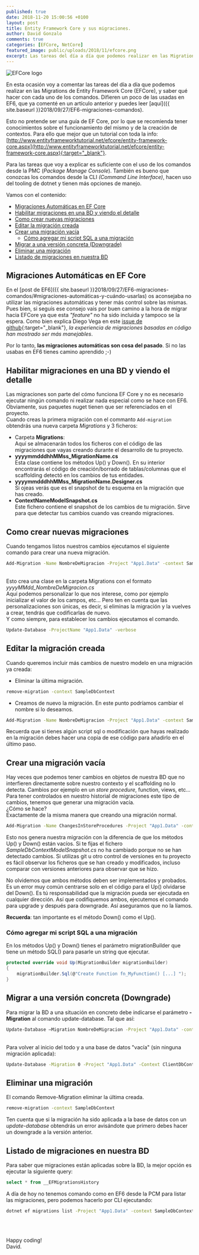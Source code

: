 ```yaml
---
published: true
date: 2018-11-20 15:00:56 +0100
layout: post
title: Entity Framework Core y sus migraciones.
author: David Gonzalo
comments: true
categories: [EFCore, NetCore]
featured_image: public/uploads/2018/11/efcore.png
excerpt: Las tareas del día a día que podemos realizar en las Migrations de Entity Framework Core.
---
```

![EFCore logo]({{site.baseurl}}public/uploads/2018/11/efcore.png)

En esta ocasión voy a comentar las tareas del día a día que podemos realizar en las Migrations de Entity Framework Core (EFCore), y saber qué hacer con cada uno de los comandos.
Difieren un poco de las usadas en EF6, que ya comenté en un artículo anterior y puedes leer [aquí]({{ site.baseurl }}2018/09/27/EF6-migraciones-comandos).
<!--break-->

Esto no pretende ser una guía de EF Core, por lo que se recomienda tener conocimientos sobre el funcionamiento del mismo y de la creación de contextos. Para ello que mejor que un tutorial con toda la info:
[http://www.entityframeworktutorial.net/efcore/entity-framework-core.aspx](http://www.entityframeworktutorial.net/efcore/entity-framework-core.aspx){:target="_blank"}. 

Para las tareas que voy a explicar es suficiente con el uso de los comandos desde la PMC (*Package Manage Console*). También es bueno que conozcas los comandos desde la CLI *(Command Line Interface)*, hacen uso del tooling de dotnet y tienen más opciones de manejo.

Vamos con el contenido:
- [Migraciones Automáticas en EF Core](#migraciones-automáticas-en-ef-core)
- [Habilitar migraciones en una BD y viendo el detalle](#habilitar-migraciones-en-una-bd-y-viendo-el-detalle)
- [Como crear nuevas migraciones](#como-crear-nuevas-migraciones)
- [Editar la migración creada](#editar-la-migración-creada)
- [Crear una migración vacía](#crear-una-migración-vacía)
    - [Cómo agregar mi script SQL a una migración](#cómo-agregar-mi-script-sql-a-una-migración)
- [Migrar a una versión concreta (Downgrade)](#migrar-a-una-versión-concreta-downgrade)
- [Eliminar una migración](#eliminar-una-migración)
- [Listado de migraciones en nuestra BD](#listado-de-migraciones-en-nuestra-bd)


## Migraciones Automáticas en EF Core
En el [post de EF6]({{ site.baseurl }}2018/09/27/EF6-migraciones-comandos/#migraciones-automáticas-y-cuándo-usarlas) os aconsejaba no utilizar las migraciones automáticas y tener más control sobre las mismas. 
Pues bien, si seguís ese consejo vais por buen camino a la hora de migrar hacia EFCore ya que esta *"feature"* no ha sido incluida y tampoco se la espera. Como bien explica Diego Vega en este [issue de github](https://github.com/aspnet/EntityFrameworkCore/issues/6214#issuecomment-239519498){:target="_blank"},  *la experiencia de migraciones basadas en código han mostrado ser más manejables*.

Por lo tanto, **las migraciones automáticas son cosa del pasado**. Si no las usabas en EF6 tienes camino aprendido ;-)

## Habilitar migraciones en una BD y viendo el detalle
Las migraciones son parte del cómo funciona EF Core y no es necesario ejecutar ningún comando ni realizar nada especial como se hace con EF6. Obviamente, sus paquetes nuget tienen que ser referenciados en el proyecto.
<br/>Cuando creas la primera migración con el commanto ```Add-migration``` obtendrás una nueva carpeta *Migrations* y 3 ficheros:
- Carpeta **Migrations**:
<br/>Aquí se almacenarán todos los ficheros con el código de las migraciones que vayas creando durante el desarrollo de tu proyecto.
- **yyyymmdddhhMMss_MigrationName.cs**
<br/> Esta clase contiene los métodos Up() y Down(). En su interior encontrarás el código de creación/borrado de tablas/columnas que el scaffolding detectó en los cambios de tus entidades.
- **yyyymmdddhhMMss_MigrationName.Designer.cs**
<br/> Si ojeas verás que es el snapshot de tu esquema en la migración que has creado.
- **ContextNameModelSnapshot.cs**
<br/> Este fichero contiene el snapshot de los cambios de tu migración. Sirve para que detectar tus cambios cuando vas creando migraciones.


## Como crear nuevas migraciones
Cuando tengamos listos nuestros cambios ejecutamos el siguiente comando para crear una nueva migración.
```bat
Add-Migration -Name NombreDeMigracion -Project "App1.Data" -context SampleDbContext
```
<br />Esto crea una clase en la carpeta Migrations con el formato *yyyyMMdd_NombreDeMigracion.cs*
<br />Aquí podemos personalizar lo que nos interese, como por ejemplo inicializar el valor de los campos, etc... Pero ten en cuenta que las personalizaciones son únicas, es decir, si eliminas la migración y la vuelves a crear, tendrás que codificarlas de nuevo.
<br />Y como siempre, para establecer los cambios ejecutamos el comando.
```bat
Update-Database -ProjectName "App1.Data" -verbose
```

## Editar la migración creada
Cuando queremos incluir más cambios de nuestro modelo en una migración ya creada:

- Eliminar la última migración. 
```bat
remove-migration -context SampleDbContext
```
- Creamos de nuevo la migración. En este punto podríamos cambiar el nombre si lo deseamos.
```bat
Add-Migration -Name NombreDeMigracion -Project "App1.Data" -context SampleDbContext
```

Recuerda que si tienes algún script sql o modificación que hayas realizado en la migración debes hacer una copia de ese código para añadirlo en el último paso.

## Crear una migración vacía
Hay veces que podemos tener cambios en objetos de nuestra BD que no interfieren directamente sobre nuestro contexto y el scaffolding no lo detecta. Cambios por ejemplo en un *store procedure*, function, views, etc...
<br/>Para tener controlados en nuestro historial de migraciones este tipo de cambios, tenemos que generar una migración vacía.
<br/>¿Cómo se hace?
<br/>Exactamente de la misma manera que creando una migración normal.
```bat
Add-Migration -Name ChangesInStoreProcedures -Project "App1.Data" -context SampleDbContext
```
Esto nos genera nuestra migración con la diferencia de que los métodos Up() y Down() están vacíos.
Si te fijas el fichero *SampleDbContextModelSnapshot.cs* no ha cambiado porque no se han detectado cambios. 
Si utilizas git u otro control de versiones en tu proyecto es fácil observar los ficheros que se han creado y modificados, incluso comparar con versiones anteriores para observar que se hizo.

No olvidemos que ambos métodos deben ser implementados y probados. Es un error muy común centrarse solo en el código para el Up() olvidarse del Down(). Es tú responsabilidad que la migración pueda ser ejecutada en cualquier dirección. Así que codifiquemos ambos, ejecutemos el comando para upgrade y después para downgrade. Así aseguramos que no la líamos.

**Recuerda**: tan importante es el método Down() como el Up().


### Cómo agregar mi script SQL a una migración
En los métodos Up() y Down() tienes el parámetro migrationBuilder que tiene un método SQL() para pasarle un string que ejecutar.
```c#
protected override void Up(MigrationBuilder migrationBuilder)
{
    migrationBuilder.Sql(@"Create Function fn_MyFunction() [...] ");
}
```

## Migrar a una versión concreta (Downgrade)
Para migrar la BD a una situación en concreto debe indicarse el parámetro **-Migration** al comando update-database.
Tal que así:
```bat
Update-Database –Migration NombreDeMigracion -Project "App1.Data" -context SampleDbContext
```
<br/>Para volver al inicio del todo y a una base de datos "vacía" (sin ninguna migración aplicada):
```bat
Update-Database -Migration 0 -Project "App1.Data" -Context ClientDbContext
```


## Eliminar una migración
El comando Remove-Migration eliminar la última creada.
```bat
remove-migration -context SampleDbContext
```
Ten cuenta que si la migración ha sido aplicada a la base de datos con un *update-database* obtendrás un error avisándote que primero debes hacer un downgrade a la versión anterior.

## Listado de migraciones en nuestra BD
Para saber que migraciones están aplicadas sobre la BD, la mejor opción es ejecutar la siguiente query:
```sql
select * from __EFMigrationsHistory
```
A día de hoy no tenemos comando como en EF6 desde la PCM para listar las migraciones, pero podemos hacerlo por CLI ejecutando:
```bat
dotnet ef migrations list -Project "App1.Data" -context SampleDbContext
```

<br/><br/>

Happy coding!
<br/>
David.